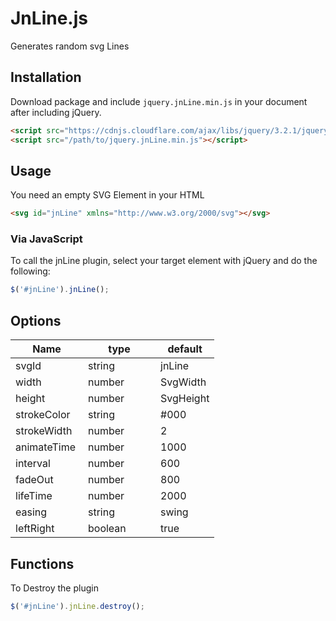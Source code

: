 JnLine.js
===========

Generates random svg Lines

## Installation

Download package and include `jquery.jnLine.min.js` in your document after including jQuery.


```html
<script src="https://cdnjs.cloudflare.com/ajax/libs/jquery/3.2.1/jquery.min.js"></script>
<script src="/path/to/jquery.jnLine.min.js"></script>
```

## Usage

You need an empty SVG Element in your HTML
```html
<svg id="jnLine" xmlns="http://www.w3.org/2000/svg"></svg>
```

### Via JavaScript

To call the jnLine plugin, select your target element with jQuery and do the following:

```javascript
$('#jnLine').jnLine();
```

## Options

<table class="table table-bordered table-striped">
	<thead>
		<tr>
			<th style="width: 100px;">Name</th>
			<th style="width: 100px;">type</th>
			<th style="width: 50px;">default</th>
		</tr>
	</thead>
	<tbody>
		<tr>
			<td>svgId</td>
			<td>string</td>
			<td>jnLine</td>
		</tr>
		<tr>
			<td>width</td>
			<td>number</td>
			<td>SvgWidth</td>
		</tr>
		<tr>
			<td>height</td>
			<td>number</td>
			<td>SvgHeight</td>
		</tr>
		<tr>
			<td>strokeColor</td>
			<td>string</td>
			<td>#000</td>
		</tr>
		<tr>
			<td>strokeWidth</td>
			<td>number</td>
			<td>2</td>
		</tr>
		<tr>
			<td>animateTime</td>
			<td>number</td>
			<td>1000</td>
		</tr>
		<tr>
			<td>interval</td>
			<td>number</td>
			<td>600</td>
		</tr>
		<tr>
			<td>fadeOut</td>
			<td>number</td>
			<td>800</td>
		</tr>
		<tr>
			<td>lifeTime</td>
			<td>number</td>
			<td>2000</td>
		</tr>
		<tr>
			<td>easing</td>
			<td>string</td>
			<td>swing</td>
		</tr>
		<tr>
			<td>leftRight</td>
			<td>boolean</td>
			<td>true</td>
		</tr>
	</tbody>
</table>

## Functions

To Destroy the plugin

```javascript
$('#jnLine').jnLine.destroy();
```
